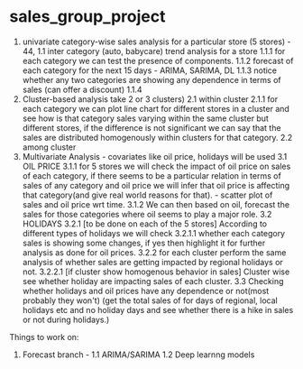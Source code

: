 # sales_group_project
1. univariate category-wise sales analysis for a particular store (5 stores) - 44,
    1.1 inter category (auto, babycare) trend analysis for a store
        1.1.1 for each category we can test the presence of components.
        1.1.2 forecast of each category for the next 15 days - ARIMA, SARIMA, DL
        1.1.3 notice whether any two categories are showing any dependence in terms of sales (can offer a discount)
        1.1.4 
2. Cluster-based analysis take 2 or 3 clusters)
    2.1 within cluster
        2.1.1 for each category we can plot line chart for different stores in a cluster and see how is that category 
              sales varying within the same cluster but different stores, if the difference is not significant we can say
              that the sales are distributed homogenously within clusters for that category.
    2.2 among cluster
3. Multivariate Analysis - covariates like oil price, holidays will be used
    3.1 OIL PRICE
        3.1.1 for 5 stores we will check the impact of oil price on sales of each category, if there seems to be a 
              particular relation in terms of sales of any category and oil price we will infer that oil price is 
              affecting that category(and give real world reasons for that). - scatter plot of sales and oil price wrt 
              time.
        3.1.2 We can then based on oil, forecast the sales for those categories where oil seems to play a major role.
    3.2 HOLIDAYS
        3.2.1 [to be done on each of the 5 stores] According to different types of holidays we will check 
              3.2.1.1 whether each category sales is showing some changes, if yes then highlight it for further analysis
                      as done for oil prices.
        3.2.2 for each cluster perform the same analysis of whether sales are getting impacted by regional holidays or not.
              3.2.2.1 [if cluster show homogenous behavior in sales] Cluster wise see whether holiday are impacting sales 
                      of each cluster. 
    3.3 Checking whether holidays and oil prices have any dependence or not(most probably they won't) (get the total sales
        of for days of regional, local holidays etc and no holiday days and see whether there is a hike in sales or not 
        during holidays.)

Things to work on:
1. Forecast branch -
    1.1 ARIMA/SARIMA
    1.2 Deep learnng models
